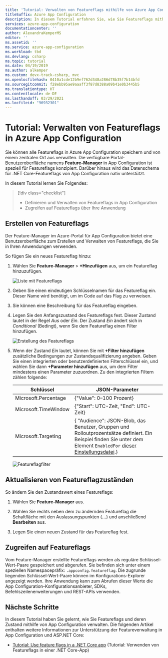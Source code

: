 ```yaml
---
title: 'Tutorial: Verwalten von Featureflags mithilfe von Azure App Configuration'
titleSuffix: Azure App Configuration
description: In diesem Tutorial erfahren Sie, wie Sie Featureflags mithilfe von Azure App Configuration getrennt von Ihrer Anwendung verwalten.
services: azure-app-configuration
documentationcenter: ''
author: AlexandraKemperMS
editor: ''
ms.assetid: ''
ms.service: azure-app-configuration
ms.workload: tbd
ms.devlang: csharp
ms.topic: tutorial
ms.date: 04/19/2019
ms.author: alkemper
ms.custom: devx-track-csharp, mvc
ms.openlocfilehash: 0410a1cde12b9ef762d348a286d78b35f7b14bfd
ms.sourcegitcommit: f28ebb95ae9aaaff3f87d8388a09b41e0b3445b5
ms.translationtype: HT
ms.contentlocale: de-DE
ms.lasthandoff: 03/29/2021
ms.locfileid: "96932301"
---
```

# <a name="tutorial-manage-feature-flags-in-azure-app-configuration"></a>Tutorial: Verwalten von Featureflags in Azure App Configuration

Sie können alle Featureflags in Azure App Configuration speichern und von einem zentralen Ort aus verwalten. Die verfügbare Portal-Benutzeroberfläche namens **Feature-Manager** in App Configuration ist speziell für Featureflags konzipiert. Darüber hinaus wird das Datenschema für .NET Core-Featureflags von App Configuration nativ unterstützt.

In diesem Tutorial lernen Sie Folgendes:

> [!div class="checklist"]
> * Definieren und Verwalten von Featureflags in App Configuration
> * Zugreifen auf Featureflags über Ihre Anwendung

## <a name="create-feature-flags"></a>Erstellen von Featureflags

Der Feature-Manager im Azure-Portal für App Configuration bietet eine Benutzeroberfläche zum Erstellen und Verwalten von Featureflags, die Sie in Ihren Anwendungen verwenden.

So fügen Sie ein neues Featureflag hinzu:

1. Wählen Sie **Feature-Manager** >  **+Hinzufügen** aus, um ein Featureflag hinzuzufügen.

    ![Liste mit Featureflags](./media/azure-app-configuration-feature-flags.png)

1. Geben Sie einen eindeutigen Schlüsselnamen für das Featureflag ein. Dieser Name wird benötigt, um im Code auf das Flag zu verweisen.

1. Sie können eine Beschreibung für das Featureflag eingeben.

1. Legen Sie den Anfangszustand des Featureflags fest. Dieser Zustand lautet in der Regel *Aus* oder *Ein*. Der Zustand *Ein* ändert sich in *Conditional* (Bedingt), wenn Sie dem Featureflag einen Filter hinzufügen.

    ![Erstellung des Featureflags](./media/azure-app-configuration-feature-flag-create.png)

1. Wenn der Zustand *Ein* lautet, können Sie mit **+Filter hinzufügen** zusätzliche Bedingungen zur Zustandsqualifizierung angeben. Geben Sie einen integrierten oder benutzerdefinierten Filterschlüssel ein, und wählen Sie dann **+Parameter hinzufügen** aus, um dem Filter mindestens einen Parameter zuzuordnen. Zu den integrierten Filtern zählen folgende:

    | Schlüssel | JSON-Parameter |
    |---|---|
    | Microsoft.Percentage | {"Value": 0–100 Prozent} |
    | Microsoft.TimeWindow | {"Start": UTC-Zeit, "End": UTC-Zeit} |
    | Microsoft.Targeting | { "Audience": JSON-Blob, das Benutzer, Gruppen und Rolloutprozentsätze definiert. Ein Beispiel finden Sie unter dem Element `EnabledFor` [dieser Einstellungsdatei](https://github.com/microsoft/FeatureManagement-Dotnet/blob/master/examples/FeatureFlagDemo/appsettings.json).}

    ![Featureflagfilter](./media/azure-app-configuration-feature-flag-filter.png)

## <a name="update-feature-flag-states"></a>Aktualisieren von Featureflagzuständen

So ändern Sie den Zustandswert eines Featureflags:

1. Wählen Sie **Feature-Manager** aus.

1. Wählen Sie rechts neben dem zu ändernden Featureflag die Schaltfläche mit den Auslassungspunkten (**...**) und anschließend **Bearbeiten** aus.

1. Legen Sie einen neuen Zustand für das Featureflag fest.

## <a name="access-feature-flags"></a>Zugreifen auf Featureflags

Vom Feature-Manager erstellte Featureflags werden als reguläre Schlüssel-Wert-Paare gespeichert und abgerufen. Sie befinden sich unter einem speziellen Namespacepräfix: `.appconfig.featureflag`. Die zugrunde liegenden Schlüssel-Wert-Paare können im Konfigurations-Explorer angezeigt werden. Ihre Anwendung kann zum Abrufen dieser Werte die App Configuration-Konfigurationsanbieter, SDKs, Befehlszeilenerweiterungen und REST-APIs verwenden.

## <a name="next-steps"></a>Nächste Schritte

In diesem Tutorial haben Sie gelernt, wie Sie Featureflags und deren Zustand mithilfe von App Configuration verwalten. Die folgenden Artikel enthalten weitere Informationen zur Unterstützung der Featureverwaltung in App Configuration und ASP.NET Core:

* [Tutorial: Use feature flags in a .NET Core app](./use-feature-flags-dotnet-core.md) (Tutorial: Verwenden von Featureflags in einer .NET Core-App)
